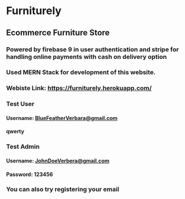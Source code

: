 # Furniturely

## Ecommerce Furniture Store

### Powered by firebase 9 in user authentication and stripe for handling online payments with cash on delivery option

### Used MERN Stack for development of this website.

### Webiste Link: https://furniturely.herokuapp.com/

### Test User

#### Username: BlueFeatherVerbara@gmail.com

#### qwerty

### Test Admin

#### Username: JohnDoeVerbera@gmail.com

#### Password: 123456

### You can also try registering your email
